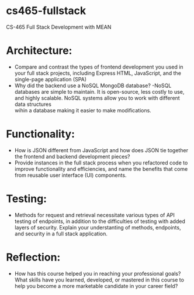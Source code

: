 # cs465-fullstack
CS-465 Full Stack Development with MEAN
# Architecture:
- Compare and contrast the types of frontend development you used in your full stack projects, including Express HTML, JavaScript, and the single-page application (SPA)
- Why did the backend use a NoSQL MongoDB database?
    -NoSQL databases are simple to maintain. It is open-source, less costly to use, and highly scalable. NoSQL systems allow you to work with different data structures     
    wihin a database making it easier to make modifications. 
# Functionality:
- How is JSON different from JavaScript and how does JSON tie together the frontend and backend development pieces?
- Provide instances in the full stack process when you refactored code to improve functionality and efficiencies, and name the benefits that come from reusable user interface (UI) components.
# Testing:
- Methods for request and retrieval necessitate various types of API testing of endpoints, in addition to the difficulties of testing with added layers of security. Explain your understanting of methods, endpoints, and security in a full stack application.
# Reflection:
- How has this course helped you in reaching your professional goals? What skills have you learned, developed, or mastered in this course to help you become a more marketable candidate in your career field?
